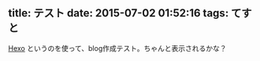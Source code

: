 title: テスト
date: 2015-07-02 01:52:16
tags: てすと
---
[Hexo](https://hexo.io) というのを使って、blog作成テスト。ちゃんと表示されるかな？
